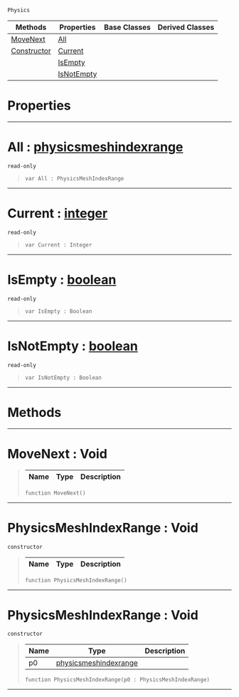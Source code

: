  `Physics`

|Methods|Properties|Base Classes|Derived Classes|
|---|---|---|---|
|[ MoveNext](https://github.com/ZilchEngine/ZilchDocs/blob/master/code_reference/class_reference/physicsmeshindexrange.markdown#movenext-void)|[ All](https://github.com/ZilchEngine/ZilchDocs/blob/master/code_reference/class_reference/physicsmeshindexrange.markdown#all-zero-engine-document)| | |
|[ Constructor](https://github.com/ZilchEngine/ZilchDocs/blob/master/code_reference/class_reference/physicsmeshindexrange.markdown#physicsmeshindexrange-vo)|[ Current](https://github.com/ZilchEngine/ZilchDocs/blob/master/code_reference/class_reference/physicsmeshindexrange.markdown#current-zero-engine-docu)| | |
| |[ IsEmpty](https://github.com/ZilchEngine/ZilchDocs/blob/master/code_reference/class_reference/physicsmeshindexrange.markdown#isempty-zero-engine-docu)| | |
| |[ IsNotEmpty](https://github.com/ZilchEngine/ZilchDocs/blob/master/code_reference/class_reference/physicsmeshindexrange.markdown#isnotempty-zero-engine-d)| | |


 #  Properties


---  
 #  All : [physicsmeshindexrange](https://github.com/ZilchEngine/ZilchDocs/blob/master/code_reference/class_reference/physicsmeshindexrange.markdown)

 `read-only`

> 
> ``` lang=cpp, name=Nada
> var All : PhysicsMeshIndexRange


---  
 #  Current : [integer](https://github.com/ZilchEngine/ZilchDocs/blob/master/code_reference/nada_base_types/integer.markdown)

 `read-only`

> 
> ``` lang=cpp, name=Nada
> var Current : Integer


---  
 #  IsEmpty : [boolean](https://github.com/ZilchEngine/ZilchDocs/blob/master/code_reference/nada_base_types/boolean.markdown)

 `read-only`

> 
> ``` lang=cpp, name=Nada
> var IsEmpty : Boolean


---  
 #  IsNotEmpty : [boolean](https://github.com/ZilchEngine/ZilchDocs/blob/master/code_reference/nada_base_types/boolean.markdown)

 `read-only`

> 
> ``` lang=cpp, name=Nada
> var IsNotEmpty : Boolean


---  
 #  Methods


---  
 #  MoveNext : Void

> 
> |Name|Type|Description|
> |---|---|---|
> ``` lang=cpp, name=Nada
> function MoveNext()
> ``` 


---  
 #  PhysicsMeshIndexRange : Void

 `constructor`

> 
> |Name|Type|Description|
> |---|---|---|
> ``` lang=cpp, name=Nada
> function PhysicsMeshIndexRange()
> ``` 


---  
 #  PhysicsMeshIndexRange : Void

 `constructor`

> 
> |Name|Type|Description|
> |---|---|---|
> |p0|[physicsmeshindexrange](https://github.com/ZilchEngine/ZilchDocs/blob/master/code_reference/class_reference/physicsmeshindexrange.markdown)| |
> ``` lang=cpp, name=Nada
> function PhysicsMeshIndexRange(p0 : PhysicsMeshIndexRange)
> ``` 


---  
 

 